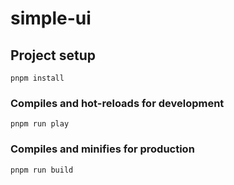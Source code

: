 # simple-ui

## Project setup

```
pnpm install
```

### Compiles and hot-reloads for development

```
pnpm run play
```

### Compiles and minifies for production

```
pnpm run build
```
